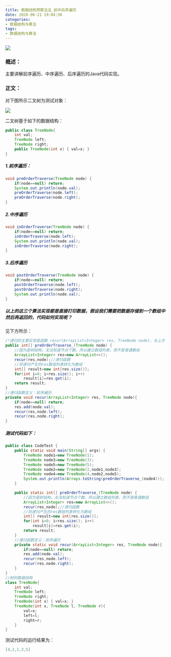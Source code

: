 ```yaml
---
title: 数据结构预算法法_前中后序遍历
date: 2020-06-21 19:04:58
categories:
- 数据结构与算法
tags:
- 数据结构与算法
---
```


![](http://qiniusave.codeyu.cn/%E6%95%B0%E6%8D%AE%E7%BB%93%E6%9E%84%E4%B8%8E%E7%AE%97%E6%B3%95_%E5%89%8D%E4%B8%AD%E5%90%8E%E5%BA%8F%E9%81%8D%E5%8E%86%E7%AF%87%E5%B0%81%E9%9D%A2.PNG)

<!--less-->

### 概述：

主要讲解前序遍历、中序遍历、后序遍历的Java代码实现。



### 正文：

对下图所示二叉树为测试对象：

![](http://qiniusave.codeyu.cn/%E6%95%B0%E6%8D%AE%E7%BB%93%E6%9E%84%E4%B8%8E%E7%AE%97%E6%B3%95_%E5%89%8D%E4%B8%AD%E5%90%8E%E5%BA%8F%E9%81%8D%E5%8E%86%E7%AF%8701.PNG)

二叉树基于如下的数据结构：

```java
public class TreeNode{
    int val;
    TreeNode left;
    TreeNode right;
    public TreeNode(int x) { val=x; }
}
```



##### 1.前序遍历：

```java
void preOrderTraverse(TreeNode node) {
    if(node==null) return;
    System.out.println(node.val);
    preOrderTraverse(node.left);
    preOrderTraverse(node.right);
}
```

##### 2.中序遍历

```java
void inOrderTraverse(TreeNode node) {
    if(node==null) return;
    inOrderTraverse(node.left);
    System.out.println(node.val);
    inOrderTraverse(node.right);
}
```

##### 3.后序遍历

```java
void postOrderTraverse(TreeNode node) {
    if(node==null) return;
    postOrderTraverse(node.left);
    postOrderTraverse(node.right);
    System.out.println(node.val);
}
```

##### 以上的这三个算法实现都是直接打印数据，假设我们需要把数据存储到一个数组中然后再返回的，代码如何实现呢？

见下方所示：

```java
/*递归的主要实现是函数 recur(ArrayList<Integer> res, TreeNode node)，与上方的没有返回值的前中后序遍历的代码不同，recur()方法接受两个参数，一个是用于存储结果数据的res，另外一个才是用于后序递归的子树node */
public int[] preOrderTraverse_(TreeNode node) {
    //因为是树结构，无法知道节点个数，所以建立数组列表，而不是普通数组
    ArrayList<Integer> res=new ArrayList<>();
    recur(res,node);//递归函数
    //将递归产生的res数组列表转化为数组
    int[] result=new int[res.size()];
    for(int i=0; i<res.size(); i++)
        result[i]=res.get(i);
    return result;
}
//递归函数定义：前序遍历
private void recur(ArrayList<Integer> res, TreeNode node){
    if(node==null) return;
    res.add(node.val);
    recur(res,node.left);
    recur(res,node.right);
}
```

##### 测试代码如下：

```java
public class CodeTest {
    public static void main(String[] args) {
        TreeNode node1=new TreeNode(1);
        TreeNode node3=new TreeNode(3);
        TreeNode node5=new TreeNode(5);
        TreeNode node2=new TreeNode(2,node1,node3);
        TreeNode node4=new TreeNode(4,node2,node5);
        System.out.println(Arrays.toString(preOrderTraverse_(node4)));
    }

    public static int[] preOrderTraverse_(TreeNode node) {
        //因为是树结构，无法知道节点个数，所以建立数组列表，而不是普通数组
        ArrayList<Integer> res=new ArrayList<>();
        recur(res,node);//递归函数
        //将递归产生的res数组列表转化为数组
        int[] result=new int[res.size()];
        for(int i=0; i<res.size(); i++)
            result[i]=res.get(i);
        return result;
    }
    //递归函数定义：前序遍历
    private static void recur(ArrayList<Integer> res, TreeNode node){
        if(node==null) return;
        res.add(node.val);
        recur(res,node.left);
        recur(res,node.right);
    }
}
//树的数据结构
class TreeNode{
    int val;
    TreeNode left;
    TreeNode right;
    TreeNode(int x) { val=x; }
    TreeNode(int x, TreeNode l, TreeNode r){
        val=x;
        left=l;
        right=r;
    }
}
```

测试代码的运行结果为：

```java
[4,2,1,3,5]
```

